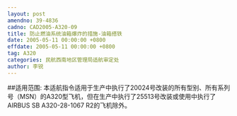 ```yaml
---
layout: post
amendno: 39-4836
cadno: CAD2005-A320-09
title: 防止燃油系统油箱爆炸的措施-油箱搭铁
date: 2005-05-11 00:00:00 +0800
effdate: 2005-05-11 00:00:00 +0800
tag: A320
categories: 民航西南地区管理局适航审定处
author: 李锐
---
```


##适用范围:
本适航指令适用于生产中执行了20024号改装的所有型别、所有系列号（MSN）的A320型飞机，但在生产中执行了25513号改装或使用中执行了AIRBUS SB A320-28-1067 R2的飞机除外。

